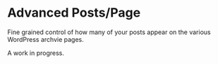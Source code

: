 # Advanced Posts/Page

Fine grained control of how many of your posts appear on the various WordPress
archvie pages.

A work in progress.
